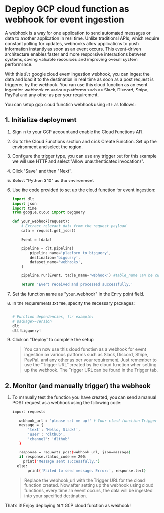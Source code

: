 # Deploy GCP cloud function as webhook for event ingestion

A webhook is a way for one application to send automated messages or data to another application in real time. Unlike traditional APIs, which require constant polling for updates, webhooks allow applications to push information instantly as soon as an event occurs. This event-driven architecture enables faster and more responsive interactions between systems, saving valuable resources and improving overall system performance. 

With this `dlt` google cloud event ingestion webhook, you can ingest the data and load it to the destination in real time as soon as a post request is triggered by the webhook. You can use this cloud function as an event ingestion webhook on various platforms such as Slack, Discord, Stripe, PayPal and any other as per your requirement.

You can setup gcp cloud function webhook using `dlt` as follows: 

## 1. **Initialize deployment**

1. Sign in to your GCP account and enable the Cloud Functions API.
2. Go to the Cloud Functions section and click Create Function. Set up the environment and select the region.
3. Configure the trigger type, you can use any trigger but for this example we will use HTTP and select "Allow unauthenticated invocations". 
4. Click "Save" and then "Next".
5. Select "Python 3.10" as the environment.
6. Use the code provided to set up the cloud function for event ingestion:
    
    ```python
    import dlt
    import json
    import time
    from google.cloud import bigquery
    
    def your_webhook(request):
        # Extract relevant data from the request payload
        data = request.get_json()
    
        Event = [data]
    
        pipeline = dlt.pipeline(
            pipeline_name='platform_to_bigquery',
            destination='bigquery',
            dataset_name='webhooks',
        )
    
        pipeline.run(Event, table_name='webhook') #table_name can be customized
    
        return 'Event received and processed successfully.'
    
    ```
    
7. Set the function name as "your_webhook" in the Entry point field.
8. In the requirements.txt file, specify the necessary packages:
    
    ```python
    
    # Function dependencies, for example:
    # package>=version
    dlt
    dlt[bigquery]
    ```
    
9. Click on "Deploy" to complete the setup.
    
    > You can now use this cloud function as a webhook for event ingestion on various platforms such as Slack, Discord, Stripe, PayPal, and any other as per your requirement. Just remember to use the “Trigger URL” created by the cloud function when setting up the webhook. The Trigger URL can be found in the Trigger tab.
    > 

## 2. **Monitor (and manually trigger) the webhook**

1. To manually test the function you have created, you can send a manual POST request as a webhook using the following code:

   ```bash
   import requests

      webhook_url = 'please set me up!' # Your cloud function Trigger URL
      message = {
          'text': 'Hello, Slack!',
          'user': 'dlthub',
          'channel': 'dlthub'
      }

      response = requests.post(webhook_url, json=message)
      if response.status_code == 200:
        print('Message sent successfully.')
     else:
          print('Failed to send message. Error:', response.text)
    ```

    > Replace the webhook_url with the Trigger URL for the cloud function created. 
      Now after setting up the webhook using cloud functions, every time an event occurs, the data will be ingested into your specified destination.
 

That’s it! Enjoy deploying `DLT` GCP cloud function as webhook!
